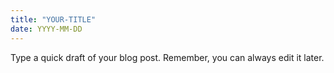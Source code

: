 ```yaml
---
title: "YOUR-TITLE"
date: YYYY-MM-DD
---
```


Type a quick draft of your blog post. Remember, you can always edit it later.
